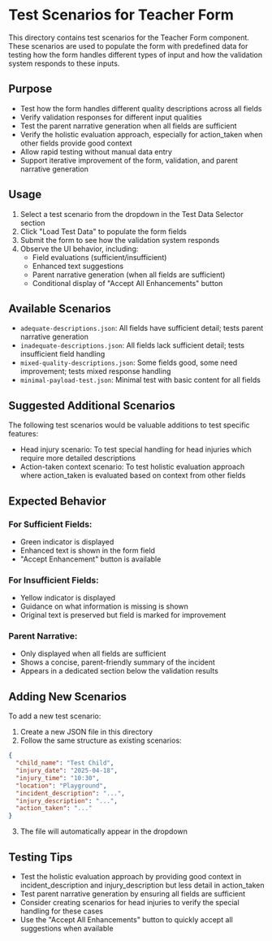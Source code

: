 # Test Scenarios for Teacher Form
<!-- Last updated: 2025-04-18 00:35 EDT -->

This directory contains test scenarios for the Teacher Form component. These scenarios are used to populate the form with predefined data for testing how the form handles different types of input and how the validation system responds to these inputs.

## Purpose

- Test how the form handles different quality descriptions across all fields
- Verify validation responses for different input qualities
- Test the parent narrative generation when all fields are sufficient
- Verify the holistic evaluation approach, especially for action_taken when other fields provide good context
- Allow rapid testing without manual data entry
- Support iterative improvement of the form, validation, and parent narrative generation

## Usage

1. Select a test scenario from the dropdown in the Test Data Selector section
2. Click "Load Test Data" to populate the form fields
3. Submit the form to see how the validation system responds
4. Observe the UI behavior, including:
   - Field evaluations (sufficient/insufficient)
   - Enhanced text suggestions
   - Parent narrative generation (when all fields are sufficient)
   - Conditional display of "Accept All Enhancements" button

## Available Scenarios

- `adequate-descriptions.json`: All fields have sufficient detail; tests parent narrative generation
- `inadequate-descriptions.json`: All fields lack sufficient detail; tests insufficient field handling
- `mixed-quality-descriptions.json`: Some fields good, some need improvement; tests mixed response handling
- `minimal-payload-test.json`: Minimal test with basic content for all fields

## Suggested Additional Scenarios

The following test scenarios would be valuable additions to test specific features:

- Head injury scenario: To test special handling for head injuries which require more detailed descriptions
- Action-taken context scenario: To test holistic evaluation approach where action_taken is evaluated based on context from other fields

## Expected Behavior

### For Sufficient Fields:
- Green indicator is displayed
- Enhanced text is shown in the form field
- "Accept Enhancement" button is available

### For Insufficient Fields:
- Yellow indicator is displayed
- Guidance on what information is missing is shown
- Original text is preserved but field is marked for improvement

### Parent Narrative:
- Only displayed when all fields are sufficient
- Shows a concise, parent-friendly summary of the incident
- Appears in a dedicated section below the validation results

## Adding New Scenarios

To add a new test scenario:
1. Create a new JSON file in this directory
2. Follow the same structure as existing scenarios:
```json
{
  "child_name": "Test Child",
  "injury_date": "2025-04-18",
  "injury_time": "10:30",
  "location": "Playground",
  "incident_description": "...",
  "injury_description": "...",
  "action_taken": "..."
}
```
3. The file will automatically appear in the dropdown

## Testing Tips

- Test the holistic evaluation approach by providing good context in incident_description and injury_description but less detail in action_taken
- Test parent narrative generation by ensuring all fields are sufficient
- Consider creating scenarios for head injuries to verify the special handling for these cases
- Use the "Accept All Enhancements" button to quickly accept all suggestions when available
